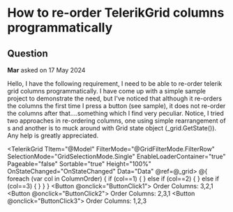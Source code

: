 # How to re-order TelerikGrid columns programmatically

## Question

**Mar** asked on 17 May 2024

Hello, I have the following requirement, I need to be able to re-order telerik grid columns programmatically. I have come up with a simple sample project to demonstrate the need, but I've noticed that although it re-orders the columns the first time I press a button (see sample), it does not re-order the columns after that....something which I find very peculiar. Notice, I tried two approaches in re-ordering columns, one using simple rearrangement of <GridColumn>s and another is to muck around with Grid state object (_grid.GetState()). Any help is greatly appreciated. <div style="width: 100%; height: 100%"> <TelerikGrid TItem="@Model" FilterMode="@GridFilterMode.FilterRow" SelectionMode="GridSelectionMode.Single" EnableLoaderContainer="true" Pageable="false" Sortable="true" Height="100%" OnStateChanged="OnStateChanged" Data="Data" @ref=@_grid> <GridColumns> @{
foreach (var col in ColumnOrder)
{
if (col==1)
{ <GridColumn Field="@(nameof(Model.One))" FieldType="@(typeof(string))" Title="One Values"> </GridColumn> }
else if (col==2)
{ <GridColumn Field="@(nameof(Model.Two))" FieldType="@(typeof(string))" Title="Two Values"> </GridColumn> }
else if (col==3)
{ <GridColumn Field="@(nameof(Model.Three))" FieldType="@(typeof(string))" Title="Three Values"> </GridColumn> }
}
} </GridColumns> </TelerikGrid> <Button @onclick="ButtonClick1"> Order Columns: 3,2,1 </Button> <Button @onclick="ButtonClick2"> Order Columns: 2,3,1 </Button> <Button @onclick="ButtonClick3"> Order Columns: 1,2,3 </Button> </div> @code {
private List <Model> Data=new();
private int[] ColumnOrder=new[] { 1,2,3 };
private TelerikGrid <Model> _grid;

protected override void OnInitialized()
{
BuildData();
}

private void BuildData()
{
for (int i=0; i <10; i++)
{
Data.Add(new Model
{
One=$"One {i}",
Two=$"Two {i}",
Three=$"Three {i}",
});
}
}

private void ButtonClick1()
{
ColumnOrder=new[] { 3,2,1 };
_grid.Rebind();
StateHasChanged();
}

private void ButtonClick2()
{
ColumnOrder=new[] { 2, 3, 1 };
_grid.Rebind();
StateHasChanged();
}

private void ButtonClick3()
{
var state=_grid.GetState();
var i=0;
foreach (var col in state.ColumnStates)
{
if (col.Field=="One") col.Index=0;
if (col.Field=="Two") col.Index=1;
if (col.Field=="Three") col.Index=2;
}
//ColumnOrder=new[] { 1,2,3 };
StateHasChanged();
}

private void OnStateChanged(GridStateEventArgs <Model> obj)
{
Console.WriteLine("StateChanged");
}

public class Model
{
public string One { get; set; }
public string Two { get; set; }
public string Three { get; set; }
}
}

## Answer

**Marcin** answered on 17 May 2024

Well, I seem to have found a solution using the grid's SetStateAsync method. Here are the changes: <div style="width: 100%; height: 100%"> <TelerikGrid TItem="@Model" FilterMode="@GridFilterMode.FilterRow" SelectionMode="GridSelectionMode.Single" EnableLoaderContainer="true" Reorderable="true" Pageable="false" Sortable="true" Height="100%" OnStateChanged="OnStateChanged" Data="Data" @ref=@_grid> <GridColumns> @{
foreach (var col in ColumnOrder)
{
if (col==1)
{ <GridColumn Field="@(nameof(Model.One))" FieldType="@(typeof(string))" Title="One Values"> </GridColumn> }
else if (col==2)
{ <GridColumn Field="@(nameof(Model.Two))" FieldType="@(typeof(string))" Title="Two Values"> </GridColumn> }
else if (col==3)
{ <GridColumn Field="@(nameof(Model.Three))" FieldType="@(typeof(string))" Title="Three Values"> </GridColumn> }
}
} </GridColumns> </TelerikGrid> <Button @onclick="ButtonClick1"> Order Columns: 3,2,1 </Button> <Button @onclick="ButtonClick2"> Order Columns: 2,3,1 </Button> <Button @onclick="ButtonClick3"> Order Columns: 1,2,3 </Button> </div> @code {
private List <Model> Data=new();
private int[] ColumnOrder=new[] { 1,2,3 };
private TelerikGrid <Model> _grid;

protected override void OnInitialized()
{
BuildData();
}

private void BuildData()
{
for (int i=0; i <10; i++)
{
Data.Add(new Model
{
One=$"One {i}",
Two=$"Two {i}",
Three=$"Three {i}",
});
}
}

private async Task ButtonClick1()
{
var state=_grid.GetState();
var i=0;
foreach (var col in state.ColumnStates)
{
if (col.Field=="One") col.Index=2;
if (col.Field=="Two") col.Index=1;
if (col.Field=="Three") col.Index=0;
}
await _grid.SetStateAsync(state);
StateHasChanged();
}

private async Task ButtonClick2()
{
var state=_grid.GetState();
var i=0;
foreach (var col in state.ColumnStates)
{
if (col.Field=="One") col.Index=2;
if (col.Field=="Two") col.Index=0;
if (col.Field=="Three") col.Index=1;
}
await _grid.SetStateAsync(state);
StateHasChanged();
}

private async Task ButtonClick3()
{
var state=_grid.GetState();
var i=0;
foreach (var col in state.ColumnStates)
{
if (col.Field=="One") col.Index=0;
if (col.Field=="Two") col.Index=1;
if (col.Field=="Three") col.Index=2;
}
//ColumnOrder=new[] { 1, 2, 3 };
await _grid.SetStateAsync(state);
_grid.Rebind();

StateHasChanged();
}

private void OnStateChanged(GridStateEventArgs <Model> obj)
{
Console.WriteLine("StateChanged");
}

public class Model
{
public string One { get; set; }
public string Two { get; set; }
public string Three { get; set; }
}
}

### Response

**Hristian Stefanov** commented on 22 May 2024

Hi Marcin, I'm glad to see that you have quickly found the recommended approach for your scenario. Thank you for sharing your case here, publicly, so other developers with the same question can benefit from it. Kind Regards, Hristian
